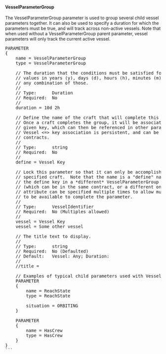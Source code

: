#### VesselParameterGroup
The VesselParameterGroup parameter is used to group several child vessel parameters together.  It can also be used to specify a duration for which the parameters must be true, and will track across non-active vessels.  Note that when used without a VesselParameterGroup parent parameter, vessel parameters will only track the current active vessel.

<pre>
PARAMETER
{
    name = VesselParameterGroup
    type = VesselParameterGroup

    // The duration that the conditions must be satisfied for.  Can specify
    // values in years (y), days (d), hours (h), minutes (m), seconds (s) or
    // any combination of those.
    //
    // Type:      Duration
    // Required:  No
    //
    duration = 10d 2h

    // Define the name of the craft that will complete this parameter group.
    // Once a craft completes the group, it will be associated with the
    // given key, which can then be referenced in other parameters.  The
    // Vessel <=> key association is persistent, and can be used in future
    // contracts.
    //
    // Type:      string
    // Required:  No
    //
    define = Vessel Key

    // Lock this parameter so that it can only be accomplished by the
    // specified craft.  Note that the name is a "define" name set via
    // the define key in a *different* VesselParameterGroup parameter
    // (which can be in the same contract, or a different one).  This
    // attribute can be specified multiple times to allow multiple vessel
    // to be available to complete the parameter.
    //
    // Type:      VesselIdentifier
    // Required:  No (Multiples allowed)
    //
    vessel = Vessel Key
    vessel = Some other vessel

    // The title text to display.
    //
    // Type:      string
    // Required:  No (Defaulted)
    // Default:   Vessel: Any; Duration: <duration>
    //
    //title =

    // Examples of typical child parameters used with VesselParameterGroup
    PARAMETER
    {
        name = ReachState
        type = ReachState

        situation = ORBITING
    }

    PARAMETER
    {
        name = HasCrew
        type = HasCrew
    }
}
```
